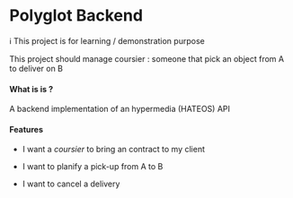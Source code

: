 # Polyglot Backend

:information_source: This project is for learning / demonstration purpose

This project should manage coursier : someone that pick an object from A to deliver on B

#### What is is ?

A backend implementation of an hypermedia (HATEOS) API

#### Features

+ I want a _coursier_ to bring an contract to my client

+ I want to planify a pick-up from A to B

+ I want to cancel a delivery
